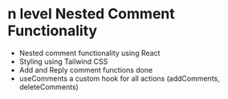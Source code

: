 # n level Nested Comment Functionality

- Nested comment functionality using React
- Styling using Tailwind CSS
- Add and Reply comment functions done
- useComments a custom hook for all actions (addComments, deleteComments)
